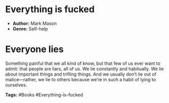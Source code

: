 # Everything is fucked
- **Author:** Mark Mason
- **Genre:** Self-help

# Everyone lies
Something painful that we all kind of know, but that few of us ever want to admit: that people are liars, all of us. We lie constantly and habitually. We lie about important things and trifling things. And we usually don’t lie out of malice—rather, we lie to others because we’re in such a habit of lying to ourselves.  

**Tags:** #Books  #Everything-is-fucked
